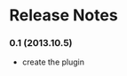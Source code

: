 <!--
#
# Licensed to Creative Commons Attribution-ShareAlike 4.0 
# International. Please see the LICENSE.pdf.
# You may obtain a copy of the License at
# 
# http://creativecommons.org/licenses/by-sa/4.0
# 
# Unless required by applicable law or agreed to in writing,
# software distributed under the License is distributed on an
# "AS IS" BASIS, WITHOUT WARRANTIES OR CONDITIONS OF ANY
#  KIND, either express or implied.  See the License for the
# specific language governing permissions and limitations
# under the License.
#
-->
# Release Notes

### 0.1 (2013.10.5)
* create the plugin